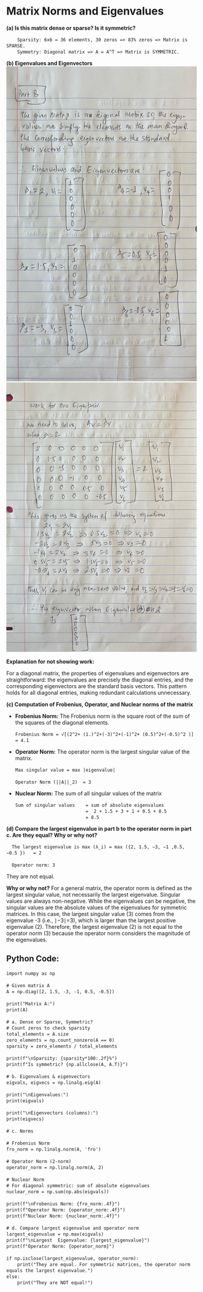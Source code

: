 # Matrix Norms and Eigenvalues

**(a) Is this matrix dense or sparse? Is it symmetric?**
        
        Sparsity: 6x6 = 36 elements, 30 zeros => 83% zeros => Matrix is SPARSE.
        Symmetry: Diagonal matrix => A = A^T => Matrix is SYMMETRIC.


**(b) Eigenvalues and Eigenvectors**
![](https://raw.githubusercontent.com/MishraSubash/imageCollection/refs/heads/main/unnamed.jpg)
![](https://raw.githubusercontent.com/MishraSubash/imageCollection/refs/heads/main/unammmed2.jpg)

**Explanation for not showing work:** 

For a diagonal matrix, the properties of eigenvalues and eigenvectors are straightforward: the eigenvalues are precisely the diagonal entries, and the corresponding eigenvectors are the standard basis vectors. This pattern holds for all diagonal entries, making redundant calculations unnecessary.

**(c) Computation of Frobenius, Operator, and Nuclear norms of the matrix**
- **Frobenius Norm:** The Frobenius norm is the square root of the sum of the squares of the diagonal elements. 

      Frobenius Norm = √[(2^2+ (1.)^2+(-3)^2+(-1)^2+ (0.5)^2+(-0.5)^2 )] = 4.1

- **Operator Norm:** The operator norm is the largest singular value of the matrix.

      Max singular value = max |eigenvalue| 

      Operator Norm (||A||_2)  = 3

- **Nuclear Norm:** The sum of all singular values of the matrix

      Sum of singular values    = sum of absolute eigenvalues
                                =  2 + 1.5 + 3 + 1 + 0.5 + 0.5 
                                = 8.5

**(d) Compare the largest eigenvalue in part b to the operator norm in part c. Are they equal? Why or why not?**

      The largest eigenvalue is max (λ_i) = max ({2, 1.5, −3, −1 ,0.5, −0.5 })   = 2

      Operator norm: 3

They are not equal. 

**Why or why not?**
For a general matrix, the operator norm is defined as the largest singular value, not necessarily the largest eigenvalue. Singular values are always non-negative. While the eigenvalues can be negative, the singular values are the absolute values of the eigenvalues for symmetric matrices. In this case, the largest singular value (3) comes from the eigenvalue -3 (i.e., ∣−3∣=3), which is larger than the largest positive eigenvalue (2). Therefore, the largest eigenvalue (2) is not equal to the operator norm (3) because the operator norm considers the magnitude of the eigenvalues.


## Python Code: 
```
import numpy as np

# Given matrix A
A = np.diag([2, 1.5, -3, -1, 0.5, -0.5])

print("Matrix A:")
print(A)

# a. Dense or Sparse, Symmetric?
# Count zeros to check sparsity
total_elements = A.size
zero_elements = np.count_nonzero(A == 0)
sparsity = zero_elements / total_elements

print(f"\nSparsity: {sparsity*100:.2f}%")
print(f"Is symmetric? {np.allclose(A, A.T)}")

# b. Eigenvalues & eigenvectors
eigvals, eigvecs = np.linalg.eig(A)

print("\nEigenvalues:")
print(eigvals)

print("\nEigenvectors (columns):")
print(eigvecs)

# c. Norms

# Frobenius Norm
fro_norm = np.linalg.norm(A, 'fro')

# Operator Norm (2-norm)
operator_norm = np.linalg.norm(A, 2)

# Nuclear Norm 
# For diagonal symmetric: sum of absolute eigenvalues
nuclear_norm = np.sum(np.abs(eigvals))

print(f"\nFrobenius Norm: {fro_norm:.4f}")
print(f"Operator Norm: {operator_norm:.4f}")
print(f"Nuclear Norm: {nuclear_norm:.4f}")

# d. Compare largest eigenvalue and operator norm
largest_eigenvalue = np.max(eigvals)
print(f"\nLargest  Eigenvalue: {largest_eigenvalue}")
print(f"Operator Norm: {operator_norm}")

if np.isclose(largest_eigenvalue, operator_norm):
    print("They are equal. For symmetric matrices, the operator norm equals the largest eigenvalue.")
else:
    print("They are NOT equal!")
```
